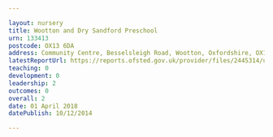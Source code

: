 ```yaml
---

layout: nursery
title: Wootton and Dry Sandford Preschool
urn: 133413
postcode: OX13 6DA
address: Community Centre, Besselsleigh Road, Wootton, Oxfordshire, OX13 6DA
latestReportUrl: https://reports.ofsted.gov.uk/provider/files/2445314/urn/133413.pdf
teaching: 0
development: 0
leadership: 2
outcomes: 0
overall: 2
date: 01 April 2018 
datePublish: 10/12/2014

---
```

